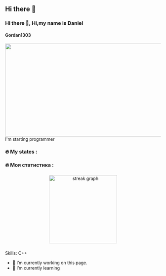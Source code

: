 ## Hi there 👋

### Hi there 👋, Hi,my name is Daniel
#### Gordan1303
<div align="center">
  <img height="300" width="600" src="https://user-images.githubusercontent.com/74038190/225813708-98b745f2-7d22-48cf-9150-083f1b00d6c9.gif"  />
</div>
I'm starting programmer 


<h3 align="left">🔥   My states :</h3>

###

<h3 align="left">🔥   Моя статистика :</h3>

###

<div align="center">
  <img src="https://www.codewars.com/users/Myva254/badges/large&locale=en&mode=daily&theme=dark&hide_border=false&border_radius=5&order=3" height="220" alt="streak graph"  />
</div>

###


Skills: С++

- 🔭 I’m currently working on this page. 
- 🌱 I’m currently learning




<!--
**Myva254/Myva254** is a ✨ _special_ ✨ repository because its `README.md` (this file) appears on your GitHub profile.

Here are some ideas to get you started:

- 🔭 I’m currently working on ...
- 🌱 I’m currently learning ...
- 👯 I’m looking to collaborate on ...
- 🤔 I’m looking for help with ...
- 💬 Ask me about ...
- 📫 How to reach me: ...
- 😄 Pronouns: ...
- ⚡ Fun fact: ...
-->
